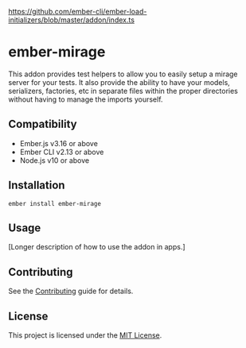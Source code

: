 https://github.com/ember-cli/ember-load-initializers/blob/master/addon/index.ts


ember-mirage
==============================================================================

This addon provides test helpers to allow you to easily setup a mirage server for your tests.
It also provide the ability to have your models, serializers, factories, etc in separate files 
within the proper directories without having to manage the imports yourself. 


Compatibility
------------------------------------------------------------------------------

* Ember.js v3.16 or above
* Ember CLI v2.13 or above
* Node.js v10 or above


Installation
------------------------------------------------------------------------------

```
ember install ember-mirage
```


Usage
------------------------------------------------------------------------------

[Longer description of how to use the addon in apps.]


Contributing
------------------------------------------------------------------------------

See the [Contributing](CONTRIBUTING.md) guide for details.


License
------------------------------------------------------------------------------

This project is licensed under the [MIT License](LICENSE.md).
